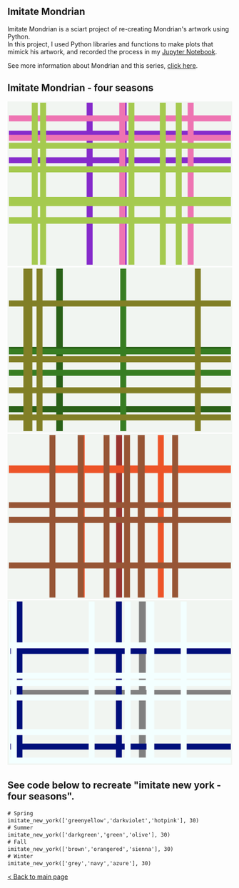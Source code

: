 ## Imitate Mondrian 
Imitate Mondrian is a sciart project of re-creating Mondrian's artwork using Python.  
In this project, I used Python libraries and functions to make plots that mimick his artwork, and recorded the process in my [Jupyter Notebook](https://github.com/zhezhen-y/sciart/blob/main/imitate_mondrian_new_york.ipynb).

See more information about Mondrian and this series, [click here](imitate_mondrian.md).

## Imitate Mondrian - four seasons

<img src="images/mondrian/IM_spring0.png?raw=true">
<img src="images/mondrian/IM_summer0.png?raw=true">
<img src="images/mondrian/IM_autumn0.png?raw=true">
<img src="images/mondrian/IM_winter0.png?raw=true">

## See code below to recreate "imitate new york - four seasons".
```
# Spring
imitate_new_york(['greenyellow','darkviolet','hotpink'], 30)
# Summer 
imitate_new_york(['darkgreen','green','olive'], 30)
# Fall
imitate_new_york(['brown','orangered','sienna'], 30)
# Winter
imitate_new_york(['grey','navy','azure'], 30)
```

[< Back to main page](index.md)

